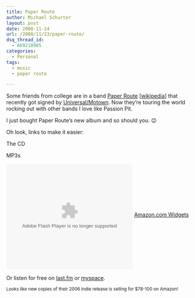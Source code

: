 ```yaml
---
title: Paper Route
author: Michael Schurter
layout: post
date: 2008-11-24
url: /2008/11/23/paper-route/
dsq_thread_id:
  - 669218905
categories:
  - Personal
tags:
  - music
  - paper route

---
```

Some friends from college are in a band [Paper Route][1] [[wikipedia][2]] that recently got signed by [Universal/Motown][3]. Now they&#8217;re touring the world rocking out with other bands I love like Passion Pit.

I just bought Paper Route&#8217;s new album and so should you. 😉

Oh look, links to make it easier:

The CD
  


MP3s
  


<OBJECT classid="clsid:D27CDB6E-AE6D-11cf-96B8-444553540000" codebase="http://fpdownload.macromedia.com/get/flashplayer/current/swflash.cab" id="Player_7c98ffd0-005f-4ac1-87c6-5ab217cda2e6"  WIDTH="336px" HEIGHT="280px">
  <PARAM NAME="movie" VALUE="http://ws.amazon.com/widgets/q?ServiceVersion=20070822&#038;MarketPlace=US&#038;ID=V20070822%2FUS%2Fmicschsblo-20%2F8014%2F7c98ffd0-005f-4ac1-87c6-5ab217cda2e6&#038;Operation=GetDisplayTemplate" />
  
  <PARAM NAME="quality" VALUE="high" />
  
  <PARAM NAME="bgcolor" VALUE="#FFFFFF" />
  
  <PARAM NAME="allowscriptaccess" VALUE="always" />
  
  <embed src="http://ws.amazon.com/widgets/q?ServiceVersion=20070822&#038;MarketPlace=US&#038;ID=V20070822%2FUS%2Fmicschsblo-20%2F8014%2F7c98ffd0-005f-4ac1-87c6-5ab217cda2e6&#038;Operation=GetDisplayTemplate" id="Player_7c98ffd0-005f-4ac1-87c6-5ab217cda2e6" quality="high" bgcolor="#ffffff" name="Player_7c98ffd0-005f-4ac1-87c6-5ab217cda2e6" allowscriptaccess="always"  type="application/x-shockwave-flash" align="middle" height="280px" width="336px">
  </embed>
</OBJECT>

<NOSCRIPT>
  <A HREF="http://ws.amazon.com/widgets/q?ServiceVersion=20070822&#038;MarketPlace=US&#038;ID=V20070822%2FUS%2Fmicschsblo-20%2F8014%2F7c98ffd0-005f-4ac1-87c6-5ab217cda2e6&#038;Operation=NoScript">Amazon.com Widgets</A>
</NOSCRIPT>

Or listen for free on [last.fm][4] or [myspace][5].

<small>Looks like new copies of their 2006 indie release is selling for $78-100 on Amazon!</small>

 [1]: http://www.paperrouteonline.com
 [2]: http://en.wikipedia.org/wiki/Paper_Route_(band)
 [3]: http://prod.universalmotown.umrg.com/community/article.aspx?blogid=309679&newsstoryid=4790
 [4]: http://www.last.fm/music/Paper+Route
 [5]: http://www.myspace.com/paperroute